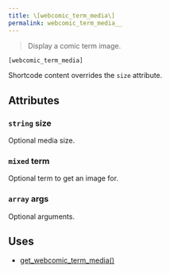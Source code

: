 ```yaml
---
title: \[webcomic_term_media\]
permalink: webcomic_term_media__
---
```


> Display a comic term image.

```php
[webcomic_term_media]
```

Shortcode content overrides the `size` attribute.

## Attributes

### `string` size
Optional media size.

### `mixed` term
Optional term to get an image for.

### `array` args
Optional arguments.

## Uses
- [get_webcomic_term_media()](get_webcomic_term_media())
